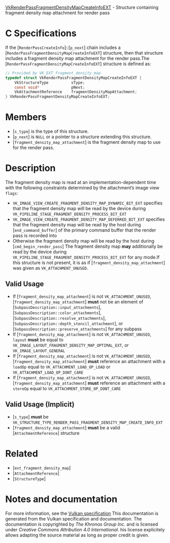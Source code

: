 [VkRenderPassFragmentDensityMapCreateInfoEXT](https://www.khronos.org/registry/vulkan/specs/1.3-extensions/man/html/VkRenderPassFragmentDensityMapCreateInfoEXT.html) - Structure containing fragment density map attachment for render pass

# C Specifications
If the [`RenderPassCreateInfo`]::[`p_next`] chain includes a
[`RenderPassFragmentDensityMapCreateInfoEXT`] structure, then that
structure includes a fragment density map attachment for the render pass.The [`RenderPassFragmentDensityMapCreateInfoEXT`] structure is defined
as:
```c
// Provided by VK_EXT_fragment_density_map
typedef struct VkRenderPassFragmentDensityMapCreateInfoEXT {
    VkStructureType          sType;
    const void*              pNext;
    VkAttachmentReference    fragmentDensityMapAttachment;
} VkRenderPassFragmentDensityMapCreateInfoEXT;
```

# Members
- [`s_type`] is the type of this structure.
- [`p_next`] is `NULL` or a pointer to a structure extending this structure.
- [`fragment_density_map_attachment`] is the fragment density map to use for the render pass.

# Description
The fragment density map is read at an implementation-dependent time with
the following constraints determined by the attachment’s image view
`flags`:
- `VK_IMAGE_VIEW_CREATE_FRAGMENT_DENSITY_MAP_DYNAMIC_BIT_EXT` specifies that the fragment density map will be read by the device during `VK_PIPELINE_STAGE_FRAGMENT_DENSITY_PROCESS_BIT_EXT`
- `VK_IMAGE_VIEW_CREATE_FRAGMENT_DENSITY_MAP_DEFERRED_BIT_EXT` specifies that the fragment density map will be read by the host during [`end_command_buffer`] of the primary command buffer that the render pass is recorded into
- Otherwise the fragment density map will be read by the host during [`cmd_begin_render_pass`]
The fragment density map  **may**  additionally be read by the device during
`VK_PIPELINE_STAGE_FRAGMENT_DENSITY_PROCESS_BIT_EXT` for any mode.If this structure is not present, it is as if
[`fragment_density_map_attachment`] was given as `VK_ATTACHMENT_UNUSED`.
## Valid Usage
-    If [`fragment_density_map_attachment`] is not `VK_ATTACHMENT_UNUSED`, [`fragment_density_map_attachment`] **must**  not be an element of [`SubpassDescription::input_attachments`], [`SubpassDescription::color_attachments`], [`SubpassDescription::resolve_attachments`], [`SubpassDescription::depth_stencil_attachment`], or [`SubpassDescription::preserve_attachments`] for any subpass
-    If [`fragment_density_map_attachment`] is not `VK_ATTACHMENT_UNUSED`, `layout` **must**  be equal to `VK_IMAGE_LAYOUT_FRAGMENT_DENSITY_MAP_OPTIMAL_EXT`, or `VK_IMAGE_LAYOUT_GENERAL`
-    If [`fragment_density_map_attachment`] is not `VK_ATTACHMENT_UNUSED`, [`fragment_density_map_attachment`] **must**  reference an attachment with a `loadOp` equal to `VK_ATTACHMENT_LOAD_OP_LOAD` or `VK_ATTACHMENT_LOAD_OP_DONT_CARE`
-    If [`fragment_density_map_attachment`] is not `VK_ATTACHMENT_UNUSED`, [`fragment_density_map_attachment`] **must**  reference an attachment with a `storeOp` equal to `VK_ATTACHMENT_STORE_OP_DONT_CARE`

## Valid Usage (Implicit)
-  [`s_type`] **must**  be `VK_STRUCTURE_TYPE_RENDER_PASS_FRAGMENT_DENSITY_MAP_CREATE_INFO_EXT`
-  [`fragment_density_map_attachment`] **must**  be a valid [`AttachmentReference`] structure

# Related
- [`ext_fragment_density_map`]
- [`AttachmentReference`]
- [`StructureType`]

# Notes and documentation
For more information, see the [Vulkan specification](https://www.khronos.org/registry/vulkan/specs/1.3-extensions/html/vkspec.html)
This documentation is generated from the Vulkan specification and documentation.
The documentation is copyrighted by *The Khronos Group Inc.* and is licensed under *Creative Commons Attribution 4.0 International*.
his license explicitely allows adapting the source material as long as proper credit is given.
        